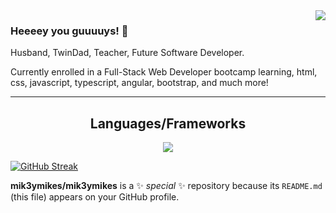 <img align="right" src="https://visitor-badge.laobi.icu/badge?page_id=mik3ymikes.mik3ymikes" />

### Heeeey you guuuuys! 👋

Husband, TwinDad, Teacher, Future Software Developer.

Currently enrolled in a Full-Stack Web Developer bootcamp learning, html, css, javascript, typescript, angular, bootstrap, and much more! 





<hr>
<h2 align="center"> Languages/Frameworks </h2>


<p align="center">
  <a href="https://skillicons.dev">
    <img src="https://skillicons.dev/icons?i=html,css,javascript,angular,github,typescript,bootstrap" />
  </a>
</p>


[![GitHub Streak](https://streak-stats.demolab.com/?user=mik3ymikes)](https://git.io/streak-stats)

**mik3ymikes/mik3ymikes** is a ✨ _special_ ✨ repository because its `README.md` (this file) appears on your GitHub profile.


